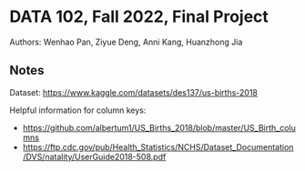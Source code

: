 # DATA 102, Fall 2022, Final Project

Authors: Wenhao Pan, Ziyue Deng, Anni Kang, Huanzhong Jia

## Notes

Dataset: https://www.kaggle.com/datasets/des137/us-births-2018

Helpful information for column keys:
* https://github.com/albertum1/US_Births_2018/blob/master/US_Birth_columns
* https://ftp.cdc.gov/pub/Health_Statistics/NCHS/Dataset_Documentation/DVS/natality/UserGuide2018-508.pdf